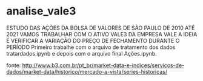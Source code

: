 # analise_vale3
ESTUDO DAS AÇÕES DA BOLSA DE VALORES DE SÃO PAULO DE 2010 ATÉ 2021 VAMOS TRABALHAR COM O ATIVO VALE3 DA EMPRESA VALE A IDEIA É VERIFICAR A VARIAÇÃO DO PREÇO DE FECHAMENTO DURANTE O PERÍODO
Primeiro trabalhe com o arquivo de tratamento dos dados tratardados.ipynb e depois com o arquivo final Ações.ipynb.

fonte:  http://www.b3.com.br/pt_br/market-data-e-indices/servicos-de-dados/market-data/historico/mercado-a-vista/series-historicas/
